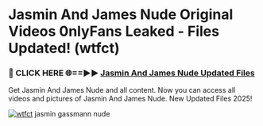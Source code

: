 # Jasmin And James Nude Original Videos 0nlyFans Leaked - Files Updated! (wtfct)

<h3>🔴 CLICK HERE 🌐==►► <a href="https://tinyurl.com/4mcuefdz" rel="nofollow">Jasmin And James Nude Updated Files</a></h3>

Get Jasmin And James Nude and all content. Now you can access all videos and pictures of Jasmin And James Nude. New Updated Files 2025!

[![wtfct](https://i.imgur.com/StAQSOY.gif)](https://tinyurl.com/4mcuefdz)
jasmin gassmann nude